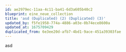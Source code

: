 ```yaml
---
id: ae2979ec-11aa-4c11-ba41-6d3a605b40c2
blueprint: eine_neue_collection
title: 'asd (Duplicated) (2) (Duplicated) (3)'
updated_by: f5fe1958-774a-4886-a03e-0b74ece8600a
updated_at: 1675709429
duplicated_from: 6e3ee20d-afb7-4bd1-9ace-451a39303fae
---
```

asd